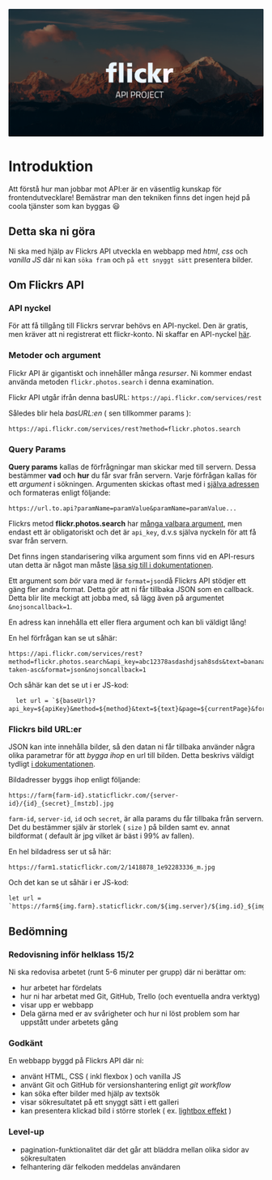 ![poster](poster.png)

# Introduktion
Att förstå hur man jobbar mot API:er är en väsentlig kunskap för frontendutvecklare! Bemästrar man den tekniken finns det ingen hejd på coola tjänster som kan byggas :smiley:

## Detta ska ni göra
Ni ska med hjälp av Flickrs API utveckla en webbapp med *html*, *css* och *vanilla JS* där ni kan ```söka fram``` och ```på ett snyggt sätt``` presentera bilder.


## Om Flickrs API

### API nyckel
För att få tillgång till Flickrs servrar behövs en API-nyckel. Den är gratis, men kräver att ni registrerat ett flickr-konto. Ni skaffar en API-nyckel [här](https://www.flickr.com/services/api/misc.api_keys.html).

### Metoder och argument
Flickr API är gigantiskt och innehåller många *resurser*. Ni kommer endast använda metoden ```flickr.photos.search``` i denna examination.

Flickr API utgår ifrån denna basURL: 
```https://api.flickr.com/services/rest```

Således blir hela *basURL:en* ( sen tillkommer params ):

```
https://api.flickr.com/services/rest?method=flickr.photos.search
```

### Query Params

**Query params** kallas de förfrågningar man skickar med till servern. Dessa bestämmer **vad** och **hur** du får svar från servern. Varje förfrågan kallas för ett *argument* i sökningen. Argumenten skickas oftast med i [själva adressen](https://en.wikipedia.org/wiki/Query_string) och formateras enligt följande:

```
https://url.to.api?paramName=paramValue&paramName=paramValue...
```

Flickrs metod **flickr.photos.search** har [många valbara argument](https://www.flickr.com/services/api/flickr.photos.search.html), men endast ett är obligatoriskt och det är ```api_key```, d.v.s själva nyckeln för att få svar från servern. 

Det finns ingen standarisering vilka argument som finns vid en API-resurs utan detta är något man måste [läsa sig till i dokumentationen](https://www.flickr.com/services/api/flickr.photos.search.html).

Ett argument som *bör* vara med är ```format=json```då Flickrs API stödjer ett gäng fler andra format. Detta gör att ni får tillbaka JSON som en callback. Detta blir lite meckigt att jobba med, så lägg även på argumentet ```&nojsoncallback=1```. 


En adress kan innehålla ett eller flera argument och kan bli väldigt lång!

En hel förfrågan kan se ut såhär:

```
https://api.flickr.com/services/rest?method=flickr.photos.search&api_key=abc12378asdashdjsah8sds&text=banana&per_page=20&sort=date-taken-asc&format=json&nojsoncallback=1
```

Och såhär kan det se ut i er JS-kod:

```
  let url = `${baseUrl}?api_key=${apiKey}&method=${method}&text=${text}&page=${currentPage}&format=json&nojsoncallback=1`;
```

### Flickrs bild URL:er
JSON kan inte innehålla bilder, så den datan ni får tillbaka använder några olika parametrar för att *bygga ihop* en url till bilden. Detta beskrivs väldigt tydligt [i dokumentationen](https://www.flickr.com/services/api/misc.urls.html).

Bildadresser byggs ihop enligt följande:

```
https://farm{farm-id}.staticflickr.com/{server-id}/{id}_{secret}_[mstzb].jpg
```

```farm-id```, ```server-id```, ```id``` och ```secret```, är alla params du får tillbaka från servern. Det du bestämmer själv är storlek ( ```size``` ) på bilden samt ev. annat bildformat ( default är jpg vilket är bäst i 99% av fallen).

En hel bildadress ser ut så här:

```
https://farm1.staticflickr.com/2/1418878_1e92283336_m.jpg
```

Och det kan se ut såhär i er JS-kod: 

```
let url = `https://farm${img.farm}.staticflickr.com/${img.server}/${img.id}_${img.secret}_${imgSize}.jpg`;
```

## Bedömning

### Redovisning inför helklass 15/2
Ni ska redovisa arbetet (runt 5-6 minuter per grupp) där ni berättar om: 
- hur arbetet har fördelats
- hur ni har arbetat med Git, GitHub, Trello (och eventuella andra verktyg)
- visar upp er webbapp
- Dela gärna med er av svårigheter och hur ni löst problem som har uppstått under arbetets gång
  
### Godkänt
En webbapp byggd på Flickrs API där ni:
- använt HTML, CSS ( inkl flexbox ) och vanilla JS
- använt Git och GitHub för versionshantering enligt *git workflow*
- kan söka efter bilder med hjälp av textsök
- visar sökresultatet på ett snyggt sätt i ett galleri
- kan presentera klickad bild i större storlek ( ex. [lightbox effekt](https://en.wikipedia.org/wiki/Lightbox_(JavaScript)) )

### Level-up
- pagination-funktionalitet där det går att bläddra mellan olika sidor av sökresultaten
- felhantering där felkoden meddelas användaren

